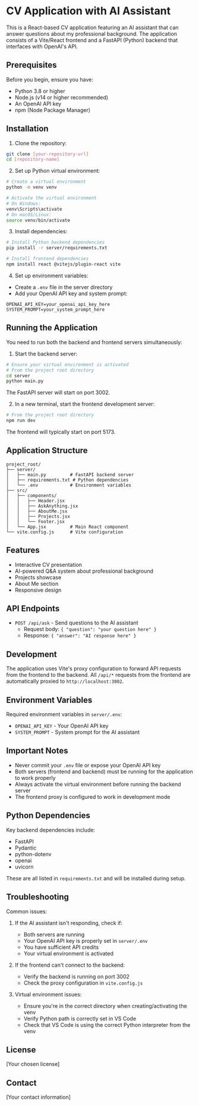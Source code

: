 # CV Application with AI Assistant

This is a React-based CV application featuring an AI assistant that can answer questions about my professional background. The application consists of a Vite/React frontend and a FastAPI (Python) backend that interfaces with OpenAI's API.

## Prerequisites

Before you begin, ensure you have:
- Python 3.8 or higher
- Node.js (v14 or higher recommended)
- An OpenAI API key
- npm (Node Package Manager)

## Installation

1. Clone the repository:
```bash
git clone [your-repository-url]
cd [repository-name]
```

2. Set up Python virtual environment:
```bash
# Create a virtual environment
python -m venv venv

# Activate the virtual environment
# On Windows:
venv\Scripts\activate
# On macOS/Linux:
source venv/bin/activate
```

3. Install dependencies:
```bash
# Install Python backend dependencies
pip install -r server/requirements.txt

# Install frontend dependencies
npm install react @vitejs/plugin-react vite
```

4. Set up environment variables:
- Create a `.env` file in the server directory
- Add your OpenAI API key and system prompt:
```
OPENAI_API_KEY=your_openai_api_key_here
SYSTEM_PROMPT=your_system_prompt_here
```

## Running the Application

You need to run both the backend and frontend servers simultaneously:

1. Start the backend server:
```bash
# Ensure your virtual environment is activated
# From the project root directory
cd server
python main.py
```
The FastAPI server will start on port 3002.

2. In a new terminal, start the frontend development server:
```bash
# From the project root directory
npm run dev
```
The frontend will typically start on port 5173.

## Application Structure

```
project_root/
├── server/
│   ├── main.py         # FastAPI backend server
│   ├── requirements.txt # Python dependencies
│   └── .env            # Environment variables
├── src/
│   ├── components/
│   │   ├── Header.jsx
│   │   ├── AskAnything.jsx
│   │   ├── AboutMe.jsx
│   │   ├── Projects.jsx
│   │   └── Footer.jsx
│   └── App.jsx         # Main React component
└── vite.config.js      # Vite configuration
```

## Features
- Interactive CV presentation
- AI-powered Q&A system about professional background
- Projects showcase
- About Me section
- Responsive design

## API Endpoints
- `POST /api/ask` - Send questions to the AI assistant
  - Request body: `{ "question": "your question here" }`
  - Response: `{ "answer": "AI response here" }`

## Development
The application uses Vite's proxy configuration to forward API requests from the frontend to the backend. All `/api/*` requests from the frontend are automatically proxied to `http://localhost:3002`.

## Environment Variables
Required environment variables in `server/.env`:
- `OPENAI_API_KEY` - Your OpenAI API key
- `SYSTEM_PROMPT` - System prompt for the AI assistant

## Important Notes
- Never commit your `.env` file or expose your OpenAI API key
- Both servers (frontend and backend) must be running for the application to work properly
- Always activate the virtual environment before running the backend server
- The frontend proxy is configured to work in development mode

## Python Dependencies
Key backend dependencies include:
- FastAPI
- Pydantic
- python-dotenv
- openai
- uvicorn

These are all listed in `requirements.txt` and will be installed during setup.

## Troubleshooting
Common issues:

1. If the AI assistant isn't responding, check if:
   - Both servers are running
   - Your OpenAI API key is properly set in `server/.env`
   - You have sufficient API credits
   - Your virtual environment is activated

2. If the frontend can't connect to the backend:
   - Verify the backend is running on port 3002
   - Check the proxy configuration in `vite.config.js`

3. Virtual environment issues:
   - Ensure you're in the correct directory when creating/activating the venv
   - Verify Python path is correctly set in VS Code
   - Check that VS Code is using the correct Python interpreter from the venv

## License
[Your chosen license]

## Contact
[Your contact information]